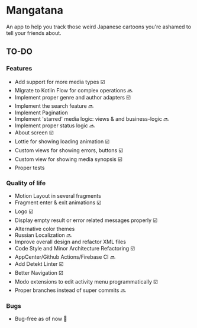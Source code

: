 # Mangatana 

An app to help you track those weird Japanese cartoons you're ashamed to tell your friends about.

## TO-DO
### Features
+ Add support for more media types :ballot_box_with_check:
+ Migrate to Kotlin Flow for complex operations :soon:
+ Implement proper genre and author adapters :ballot_box_with_check:
+ Implement the search feature :soon:
+ Implement Pagination
+ Implement 'starred' media logic: views & and business-logic :soon:
+ Implement proper status logic :soon:
+ About screen :ballot_box_with_check:  
+ Lottie for showing loading animation :ballot_box_with_check:
+ Custom views for showing errors, buttons :ballot_box_with_check:
+ Custom view for showing media synopsis :ballot_box_with_check:
+ Proper tests

### Quality of life
+ Motion Layout in several fragments
+ Fragment enter & exit animations :ballot_box_with_check:
+ Logo :ballot_box_with_check:
+ Display empty result or error related messages properly :ballot_box_with_check:   
+ Alternative color themes
+ Russian Localization :soon:
+ Improve overall design and refactor XML files
+ Code Style and Minor Architecture Refactoring :ballot_box_with_check:
+ AppCenter/Github Actions/Firebase CI :soon:
+ Add Detekt Linter :ballot_box_with_check:
+ Better Navigation :ballot_box_with_check:
+ Modo extensions to edit activity menu programmatically :ballot_box_with_check:  
+ Proper branches instead of super commits :soon:

### Bugs
+ Bug-free as of now :bug: